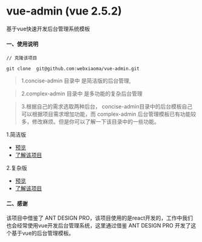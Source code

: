 # vue-admin (vue 2.5.2)
基于vue快速开发后台管理系统模板

#### 一、使用说明

```
// 克隆该项目
 
git clone  git@github.com:webxiaoma/vue-admin.git
```

> 1.concise-admin 目录中 是简洁版的后台管理, 

> 2.complex-admin 目录中 是多功能的复杂后台管理

> 3.根据自己的需求选取两种后台， concise-admin目录中的后台模板自己可以根据项目需求增加功能，而 complex-admin 后台管理模板已有功能较多，修改麻烦。但是你可以了解一下该目录中的一些功能。

1.简洁版

- [预览](http://www.webxiaoma.com) 
- [了解该项目](https://github.com/webxiaoma/vue-admin/tree/dev/concise-admin)

2.复杂版

- [预览](http://www.webxiaoma.com) 
- [了解该项目](http://www.webxiaoma.com)


#### 二、感谢

该项目中借鉴了 ANT DESIGN PRO，该项目使用的是react开发的，工作中我们也会经常使用vue开发后台管理系统，这里通过借鉴  ANT DESIGN PRO 开发了这个基于vue的后台管理模板。